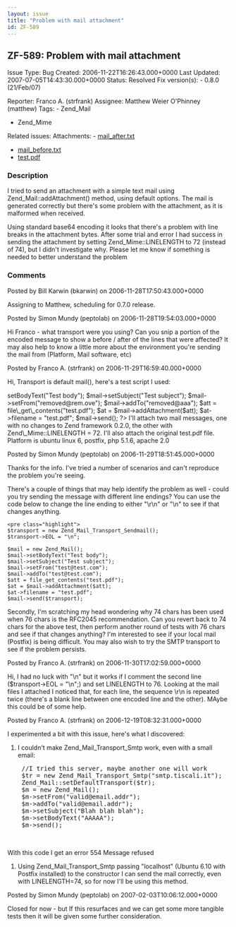```yaml
---
layout: issue
title: "Problem with mail attachment"
id: ZF-589
---
```


ZF-589: Problem with mail attachment
------------------------------------

 Issue Type: Bug Created: 2006-11-22T16:26:43.000+0000 Last Updated: 2007-07-05T14:43:30.000+0000 Status: Resolved Fix version(s): - 0.8.0 (21/Feb/07)
 
 Reporter:  Franco A. (strfrank)  Assignee:  Matthew Weier O'Phinney (matthew)  Tags: - Zend\_Mail
- Zend\_Mime
 
 Related issues: 
 Attachments: - [mail\_after.txt](/issues/secure/attachment/10171/mail_after.txt)
- [mail\_before.txt](/issues/secure/attachment/10170/mail_before.txt)
- [test.pdf](/issues/secure/attachment/10172/test.pdf)
 
### Description

I tried to send an attachment with a simple text mail using Zend\_Mail::addAttachment() method, using default options. The mail is generated correctly but there's some problem with the attachment, as it is malformed when received.

Using standard base64 encoding it looks that there's a problem with line breaks in the attachment bytes. After some trial and error I had success in sending the attachment by setting Zend\_Mime::LINELENGTH to 72 (instead of 74), but I didn't investigate why. Please let me know if something is needed to better understand the problem

 

 

### Comments

Posted by Bill Karwin (bkarwin) on 2006-11-28T17:50:43.000+0000

Assigning to Matthew, scheduling for 0.7.0 release.

 

 

Posted by Simon Mundy (peptolab) on 2006-11-28T19:54:03.000+0000

Hi Franco - what transport were you using? Can you snip a portion of the encoded message to show a before / after of the lines that were affected? It may also help to know a little more about the environment you're sending the mail from (Platform, Mail software, etc)

 

 

Posted by Franco A. (strfrank) on 2006-11-29T16:59:40.000+0000

Hi, Transport is default mail(), here's a test script I used:

 <?php require\_once 'Zend/Mail.php'; $mail = new Zend\_MAil(); $mail->setBodyText("Test body"); $mail->setSubject("Test subject"); $mail->setFrom("removed@rem.ove"); $mail->addTo("removed@aaa"); $att = file\_get\_contents("test.pdf"); $at = $mail->addAttachment($att); $at->filename = "test.pdf"; $mail->send(); ?> I'll attach two mail messages, one with no changes to Zend framework 0.2.0, the other with Zend\_Mime::LINELENGTH = 72. I'll also attach the original test.pdf file. Platform is ubuntu linux 6, postfix, php 5.1.6, apache 2.0

 

 

Posted by Simon Mundy (peptolab) on 2006-11-29T18:51:45.000+0000

Thanks for the info. I've tried a number of scenarios and can't reproduce the problem you're seeing.

There's a couple of things that may help identify the problem as well - could you try sending the message with different line endings? You can use the code below to change the line ending to either "\\r\\n" or "\\n" to see if that changes anything.

 
    <pre class="highlight">
    $transport = new Zend_Mail_Transport_Sendmail();
    $transport->EOL = "\n";
    
    $mail = new Zend_Mail();
    $mail->setBodyText("Test body");
    $mail->setSubject("Test subject");
    $mail->setFrom("test@test.com");
    $mail->addTo("test@test.com");
    $att = file_get_contents("test.pdf");
    $at = $mail->addAttachment($att);
    $at->filename = "test.pdf";
    $mail->send($transport);


Secondly, I'm scratching my head wondering why 74 chars has been used when 76 chars is the RFC2045 recommendation. Can you revert back to 74 chars for the above test, then perform another round of tests with 76 chars and see if that changes anything? I'm interested to see if your local mail (Postfix) is being difficult. You may also wish to try the SMTP transport to see if the problem persists.

 

 

Posted by Franco A. (strfrank) on 2006-11-30T17:02:59.000+0000

Hi, I had no luck with "\\n" but it works if I comment the second line ($transport->EOL = "\\n";) and set LINELENGTH to 76. Looking at the mail files I attached I noticed that, for each line, the sequence \\r\\n is repeated twice (there's a blank line between one encoded line and the other). MAybe this could be of some help.

 

 

Posted by Franco A. (strfrank) on 2006-12-19T08:32:31.000+0000

I experimented a bit with this issue, here's what I discovered:

1. I couldn't make Zend\_Mail\_Transport\_Smtp work, even with a small email:
 

    <pre class="highlight">
    //I tried this server, maybe another one will work
    $tr = new Zend_Mail_Transport_Smtp("smtp.tiscali.it"); 
    Zend_Mail::setDefaultTransport($tr);
    $m = new Zend_Mail();
    $m->setFrom("valid@email.addr");
    $m->addTo("valid@email.addr");
    $m->setSubject("Blah blah blah");
    $m->setBodyText("AAAAA");
    $m->send();


With this code I get an error 554 Message refused

1. Using Zend\_Mail\_Transport\_Smtp passing "localhost" (Ubuntu 6.10 with Postfix installed) to the constructor I can send the mail correctly, even with LINELENGTH=74, so for now I'll be using this method.
 


 

Posted by Simon Mundy (peptolab) on 2007-02-03T10:06:12.000+0000

Closed for now - but If this resurfaces and we can get some more tangible tests then it will be given some further consideration.

 

 